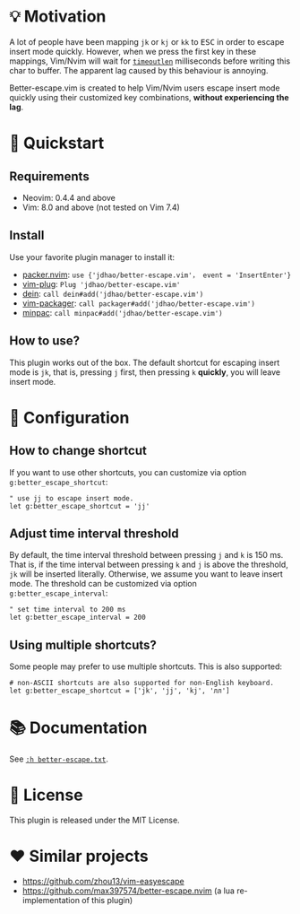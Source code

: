 # 💡 Motivation

A lot of people have been mapping `jk` or `kj` or `kk` to <kbd>ESC</kbd> in
order to escape insert mode quickly. However, when we press the first key in
these mappings, Vim/Nvim will wait for [`timeoutlen`](https://neovim.io/doc/user/options.html#'timeoutlen')
milliseconds before writing this char to buffer. The apparent lag caused by
this behaviour is annoying.

Better-escape.vim is created to help Vim/Nvim users escape insert mode quickly
using their customized key combinations, **without experiencing the lag**.

# 🚀 Quickstart

## Requirements

+ Neovim: 0.4.4 and above
+ Vim: 8.0 and above (not tested on Vim 7.4)

## Install

Use your favorite plugin manager to install it:

+ [packer.nvim](https://github.com/wbthomason/packer.nvim): `use {'jdhao/better-escape.vim'， event = 'InsertEnter'}`
+ [vim-plug](https://github.com/junegunn/vim-plug): `Plug 'jdhao/better-escape.vim'`
+ [dein](https://github.com/Shougo/dein.vim): `call dein#add('jdhao/better-escape.vim')`
+ [vim-packager](https://github.com/kristijanhusak/vim-packager): `call packager#add('jdhao/better-escape.vim')`
+ [minpac](https://github.com/k-takata/minpac): `call minpac#add('jdhao/better-escape.vim')`

## How to use?

This plugin works out of the box. The default shortcut for escaping insert mode
is `jk`, that is, pressing `j` first, then pressing `k` **quickly**, you will
leave insert mode.

# 🔧 Configuration

## How to change shortcut

If you want to use other shortcuts, you can customize via option `g:better_escape_shortcut`:

```vim
" use jj to escape insert mode.
let g:better_escape_shortcut = 'jj'
```

## Adjust time interval threshold

By default, the time interval threshold between pressing `j` and `k` is 150 ms.
That is, if the time interval between pressing `k` and `j` is above the
threshold, `jk` will be inserted literally. Otherwise, we assume you want to
leave insert mode. The threshold can be customized via option `g:better_escape_interval`:

```vim
" set time interval to 200 ms
let g:better_escape_interval = 200
```

## Using multiple shortcuts?

Some people may prefer to use multiple shortcuts. This is also supported:

```vim
# non-ASCII shortcuts are also supported for non-English keyboard.
let g:better_escape_shortcut = ['jk', 'jj', 'kj', 'лл']
```

# 📚 Documentation

See [`:h better-escape.txt`](doc/better-escape.txt).

# 📝 License

This plugin is released under the MIT License.

# ❤️  Similar projects

+ https://github.com/zhou13/vim-easyescape
+ https://github.com/max397574/better-escape.nvim (a lua re-implementation of this plugin)
